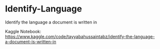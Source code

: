 # Identify-Language
Identify the language a document is written in

Kaggle Notebook:
https://www.kaggle.com/code/tayyabahussaintabz/identify-the-language-a-document-is-written-in

